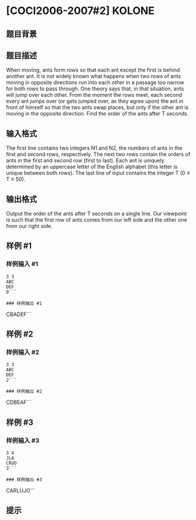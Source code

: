 # [COCI2006-2007#2] KOLONE

## 题目背景



## 题目描述

When moving, ants form rows so that each ant except the first is behind another ant. It is not widely known what happens when two rows of ants moving in opposite directions run into each other in a passage too narrow for both rows to pass through. One theory says that, in that situation, ants will jump over each other.
From the moment the rows meet, each second every ant jumps over (or gets jumped over, as they agree upon) the ant in front of himself so that the two ants swap places, but only if the other ant is moving in the opposite direction. Find the order of the ants after T seconds.

## 输入格式

The first line contains two integers N1 and N2, the numbers of ants in the first and second rows, respectively.
The next two rows contain the orders of ants in the first and second row (first to last). Each ant is uniquely determined by an uppercase letter of the English alphabet (this letter is unique between both rows).
The last line of input contains the integer T (0 ≤ T ≤ 50).

## 输出格式

Output the order of the ants after T seconds on a single line. Our viewpoint is such that the first row of ants comes from our left side and the other one from our right side.

## 样例 #1

### 样例输入 #1
```
3 3
ABC
DEF
0```

### 样例输出 #1

```
CBADEF```

## 样例 #2

### 样例输入 #2
```
3 3
ABC
DEF
2```

### 样例输出 #2

```
CDBEAF```

## 样例 #3

### 样例输入 #3
```
3 4
JLA
CRUO
3```

### 样例输出 #3

```
CARLUJO```

## 提示


